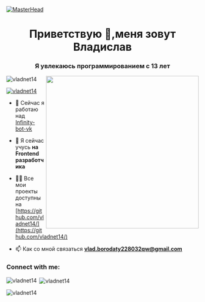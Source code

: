 [![MasterHead]([https://1.bp.blogspot.com/-7A4WynwLsMw/XbBpCXG8fHI/AAAAAAAAAMt4/uOa1bpLskYgrwGbllhSu2SDj_Mig8SXJQCLcBGAsYHQ/s1600/2000_600px.gif])](https://ru.freepik.com/premium-vector/programmer-typographic-header-concept-idea-of-working-on_9371517.htm)
<h1 align="center">Приветствую 👋,меня зовут Владислав</h1>
<h3 align="center">Я увлекаюсь программированием с 13 лет</h3>
<img align="right" alt+"coding" width="400" src="https://c.tenor.com/2uyENRmiUt0AAAAC/coding.gif">

<p align="left"> <img src="https://komarev.com/ghpvc/?username=vladnet14&label=Profile%20views&color=0e75b6&style=flat" alt="vladnet14" /> </p>

<p align="left"> <a href="https://github.com/ryo-ma/github-profile-trophy"><img src="https://github-profile-trophy.vercel.app/?username=vladnet14" alt="vladnet14" /></a> </p>

- 🔭 Сейчас я работаю над [Infinity-bot-vk](https://github.com/vladnet14/Infinity-bot-vk)

- 🌱 Я сейчас учусь **на Frontend разработчика**

- 👨‍💻 Все мои проекты доступны на [https://github.com/vladnet14/](https://github.com/vladnet14/)

- 📫 Как со мной связаться **vlad.borodaty228032qw@gmail.com**

<h3 align="left">Connect with me:</h3>
<p align="left">
</p>

<p><img align="left" src="https://github-readme-stats.vercel.app/api/top-langs?username=vladnet14&show_icons=true&locale=en&layout=compact" alt="vladnet14" /></p>

<p>&nbsp;<img align="center" src="https://github-readme-stats.vercel.app/api?username=vladnet14&show_icons=true&locale=en" alt="vladnet14" /></p>

<p><img align="center" src="https://github-readme-streak-stats.herokuapp.com/?user=vladnet14&" alt="vladnet14" /></p>

